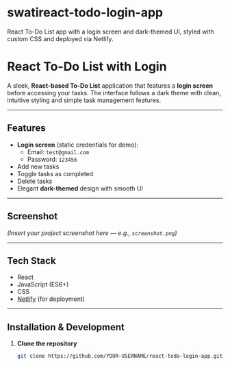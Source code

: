 # swatireact-todo-login-app
React To-Do List app with a login screen and dark-themed UI, styled with custom CSS and deployed via Netlify.

# React To-Do List with Login

A sleek, **React-based To-Do List** application that features a **login screen** before accessing your tasks. The interface follows a dark theme with clean, intuitive styling and simple task management features.

---

##  Features
- **Login screen** (static credentials for demo):
  - Email: `test@gmail.com`
  - Password: `123456`
- Add new tasks
- Toggle tasks as completed
- Delete tasks
- Elegant **dark-themed** design with smooth UI

---

##  Screenshot
*(Insert your project screenshot here — e.g., `screenshot.png`)*

---

##  Tech Stack
- React
- JavaScript (ES6+)
- CSS
- [Netlify](https://www.netlify.com/) (for deployment)

---

##  Installation & Development

1. **Clone the repository**
   ```bash
   git clone https://github.com/YOUR-USERNAME/react-todo-login-app.git
